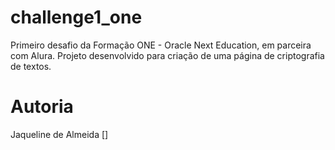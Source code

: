 # challenge1_one
Primeiro desafio da Formação ONE - Oracle Next Education, em parceira com Alura. Projeto desenvolvido para criação de uma página de criptografia de textos.

# Autoria

Jaqueline de Almeida
[]

